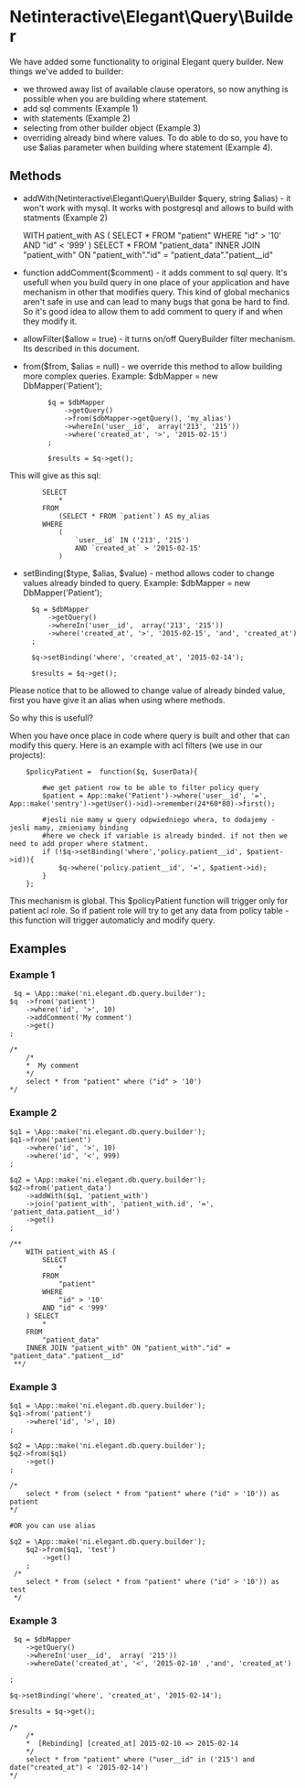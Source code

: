 # Netinteractive\Elegant\Query\Builder

We have added some functionality to original Elegant query builder. New things we've added to builder:

* we throwed away list of available clause operators, so now anything is possible when you are building where statement.
* add sql comments (Example 1)
* with statements (Example 2)
* selecting from other builder object (Example 3)
* overriding already bind where values. To do able to do so, you have to use $alias parameter when building where statement (Example 4).



## Methods

* addWith(Netinteractive\Elegant\Query\Builder $query, string $alias) - it won't work with mysql. It works with postgresql and allows to build
with statments (Example 2)

    WITH patient_with AS (
    	SELECT
    		*
    	FROM
    		"patient"
    	WHERE
    		"id" > '10'
    	AND "id" < '999'
    ) SELECT
    	*
    FROM
    	"patient_data"
    INNER JOIN "patient_with" ON "patient_with"."id" = "patient_data"."patient__id"


* function addComment($comment) - it adds comment to sql query.
  It's usefull when you build query in one place of your application and have mechanism in other that modifies query.
  This kind of global mechanics aren't safe in use and can lead to many bugs that gona be hard to find.
  So it's good idea to allow them to add comment to query if and when they modify it.



* allowFilter($allow = true) - it turns on/off QueryBuilder filter mechanism. Its described in this document.


* from($from, $alias = null) - we override this method to allow building more complex queries. Example:
            $dbMapper = new DbMapper('Patient');

            $q = $dbMapper
                ->getQuery()
                ->from($dbMapper->getQuery(), 'my_alias')
                ->whereIn('user__id',  array('213', '215'))
                ->where('created_at', '>', '2015-02-15')
            ;

            $results = $q->get();

This will give as this sql:

            SELECT
                *
            FROM
                (SELECT * FROM `patient`) AS my_alias
            WHERE
                (
                    `user__id` IN ('213', '215')
                    AND `created_at` > '2015-02-15'
                )



* setBinding($type, $alias, $value) - method allows coder to change values already binded to query. Example:
        $dbMapper = new DbMapper('Patient');

        $q = $dbMapper
            ->getQuery()
            ->whereIn('user__id',  array('213', '215'))
            ->where('created_at', '>', '2015-02-15', 'and', 'created_at')
        ;

        $q->setBinding('where', 'created_at', '2015-02-14');

        $results = $q->get();

Please notice that to be allowed to change value of already binded value, first you have give it an alias when using
where methods.

So why this is usefull?

When you have once place in code where query is built and other that can modify this query. Here is an example with
acl filters (we use in our projects):

        $policyPatient =  function($q, $userData){

            #we get patient row to be able to filter policy query
            $patient = App::make('Patient')->where('user__id', '=', App::make('sentry')->getUser()->id)->remember(24*60*80)->first();

            #jesli nie mamy w query odpwiedniego whera, to dodajemy - jesli mamy, zmieniamy binding
            #here we check if variable is already binded. if not then we need to add proper where statment.
            if (!$q->setBinding('where','policy.patient__id', $patient->id)){
                $q->where('policy.patient__id', '=', $patient->id);
            }
        };

This mechanism is global. This $policyPatient function will trigger only for patient acl role. So if patient role will
try to get any data from policy table - this function will trigger automaticly and modify query.


## Examples

### Example 1
     $q = \App::make('ni.elegant.db.query.builder');
    $q  ->from('patient')
        ->where('id', '>', 10)
        ->addComment('My comment')
        ->get()
    ;

    /*
        /*
        *  My comment
        */
        select * from "patient" where ("id" > '10')
    */

### Example 2

    $q1 = \App::make('ni.elegant.db.query.builder');
    $q1->from('patient')
        ->where('id', '>', 10)
        ->where('id', '<', 999)
    ;

    $q2 = \App::make('ni.elegant.db.query.builder');
    $q2->from('patient_data')
        ->addWith($q1, 'patient_with')
        ->join('patient_with', 'patient_with.id', '=', 'patient_data.patient__id')
        ->get()
    ;

    /**
        WITH patient_with AS (
            SELECT
                *
            FROM
                "patient"
            WHERE
                "id" > '10'
            AND "id" < '999'
        ) SELECT
            *
        FROM
            "patient_data"
        INNER JOIN "patient_with" ON "patient_with"."id" = "patient_data"."patient__id"
     **/

### Example 3
    $q1 = \App::make('ni.elegant.db.query.builder');
    $q1->from('patient')
        ->where('id', '>', 10)
    ;

    $q2 = \App::make('ni.elegant.db.query.builder');
    $q2->from($q1)
        ->get()
    ;

    /*
        select * from (select * from "patient" where ("id" > '10')) as patient
    */

    #OR you can use alias

    $q2 = \App::make('ni.elegant.db.query.builder');
        $q2->from($q1, 'test')
            ->get()
        ;
     /*
        select * from (select * from "patient" where ("id" > '10')) as test
     */


### Example 3

     $q = $dbMapper
        ->getQuery()
        ->whereIn('user__id',  array( '215'))
        ->whereDate('created_at', '<', '2015-02-10' ,'and', 'created_at')

    ;

    $q->setBinding('where', 'created_at', '2015-02-14');

    $results = $q->get();

    /*
        /*
        *  [Rebinding] [created_at] 2015-02-10 => 2015-02-14
        */
        select * from "patient" where ("user__id" in ('215') and date("created_at") < '2015-02-14')
    */